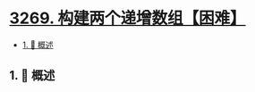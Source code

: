 # [3269. 构建两个递增数组【困难】](https://github.com/Tdahuyou/TNotes.leetcode/tree/main/notes/3269.%20%E6%9E%84%E5%BB%BA%E4%B8%A4%E4%B8%AA%E9%80%92%E5%A2%9E%E6%95%B0%E7%BB%84%E3%80%90%E5%9B%B0%E9%9A%BE%E3%80%91)

<!-- region:toc -->

- [1. 📝 概述](#1--概述)

<!-- endregion:toc -->

## 1. 📝 概述
